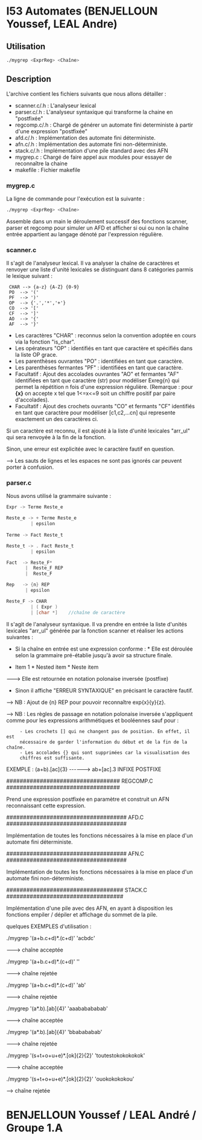 # I53 Automates (BENJELLOUN Youssef, LEAL Andre)

## Utilisation
```bash
./mygrep <ExprReg> <Chaîne>
```
## Description 
L'archive contient les fichiers suivants que nous allons détailler :

- scanner.c/.h : L'analyseur lexical
- parser.c/.h  : L'analyseur syntaxique qui transforme la chaine en "postfixée"
- regcomp.c/.h : Chargé de générer un automate fini deterministe à partir d'une expression "postfixée"
- afd.c/.h     : Implémentation des automate fini déterministe.
- afn.c/.h     : Implémentation des automate fini non-déterministe.
- stack.c/.h   : Implémentation d'une pile standard avec des AFN
- mygrep.c     : Chargé de faire appel aux modules pour essayer de reconnaître la chaine
- makefile     : Fichier makefile

### **mygrep.c**

La ligne de commande pour l'exécution est la suivante :
```bash
./mygrep <ExprReg> <Chaîne>
```
Assemble dans un main le déroulement successif des fonctions scanner, parser et
regcomp pour simuler un AFD et afficher si oui ou non la chaîne entrée 
appartient au langage dénoté par l'expression régulière.

### **scanner.c**

Il s'agit de l'analyseur lexical. Il va analyser la chaîne de caractères et
renvoyer une liste d'unité lexicales se distinguant dans 8 catégories parmis le
lexique suivant :
```
 CHAR --> {a-z} {A-Z} {0-9}
 PO  --> '('
 PF  --> ')'
 OP  --> {'.','*','+'}
 CO  --> '['
 CF  --> ']'
 AO  --> '{'
 AF  --> '}'
 ```

- Les caractères "CHAR" : reconnus selon la convention adoptée en cours via la fonction "is_char".
- Les opérateurs "OP" : identifiés en tant que caractère et spécifiés dans la liste OP grace.
- Les parenthèses ouvrantes "PO" : identifiées en tant que caractère.
- Les parenthèses fermantes "PF" : identifiées en tant que caractère.
- Facultatif : Ajout des accolades ouvrantes "AO" et fermantes "AF" identifiées en tant que caractère (str) pour modéliser Exreg{n} qui permet la répétition n fois d'une expression régulière.
 (Remarque : pour **{x}** on accepte x tel que 1<=x<=9 soit un chiffre positif par paire d'accolades).
- Facultatif : Ajout des crochets ouvrants "CO" et fermants "CF" identifiés en tant que caractère pour modéliser [c1,c2,...cn] qui represente exactement un des caractères ci.


Si un caractère est reconnu, il est ajouté à la liste d'unité lexicales
"arr_ul" qui sera renvoyée à la fin de la fonction.

Sinon, une erreur est explicitée avec le caractère fautif en question.

--> Les sauts de lignes et les espaces ne sont pas ignorés car peuvent porter à confusion.


### **parser.c**
Nous avons utilisé la grammaire suivante :

```c
Expr -> Terme Reste_e

Reste_e -> + Terme Reste_e
         | epsilon
       
Terme -> Fact Reste_t

Reste_t -> . Fact Reste_t
         | epsilon

Fact  -> Reste_F*
       |  Reste_F REP
       |  Reste_F

Rep   -> {n} REP
       | epsilon

Reste_F -> CHAR
         | ( Expr )
         | [char *]    //chaîne de caractère
```
       

Il s'agit de l'analyseur syntaxique. Il va prendre en entrée la liste d'unités
lexicales "arr_ul" générée par la fonction scanner et réaliser les actions
suivantes :
* Si la chaîne en entrée est une expression conforme :
       * Elle est déroulée selon la grammaire pré-établie jusqu'à avoir sa structure
 finale.
 
* Item 1
       * Nested item
       * Neste item 

---> Elle est retournée en notation polonaise inversée (postfixe)

- Sinon il affiche "ERREUR SYNTAXIQUE" en précisant le caractère fautif. 


--> NB : Ajout de {n} REP pour pouvoir reconnaître exp{x}{y}{z}.

--> NB : Les règles de passage en notation polonaise inversée s'appliquent 
         comme pour les expressions arithmétiques et booléennes sauf pour : 

         - Les crochets [] qui ne changent pas de position. En effet, il est 
         nécessaire de garder l'information du début et de la fin de la chaîne.
         - Les accolades {} qui sont supprimées car la visualisation des
         chiffres est suffisante. 
  

EXEMPLE :  (a+b).[ac]{3}  ------>  ab+[ac].3
              INFIXE                POSTFIXE


################################## REGCOMP.C ##################################

Prend une expression postfixée en paramètre et construit un AFN reconnaissant 
cette expression. 


#################################### AFD.C ####################################

Implémentation de toutes les fonctions nécessaires à la mise en place d'un
automate fini déterministe. 


#################################### AFN.C ####################################

Implémentation de toutes les fonctions nécessaires à la mise en place d'un
automate fini non-déterministe. 


################################### STACK.C ###################################

Implémentation d'une pile avec des AFN, en ayant à disposition les fonctions 
empiler / dépiler et affichage du sommet de la pile.




quelques EXEMPLES d'utilisation : 

./mygrep '(a+b.c+d)*.(c+d)' 'acbdc'

---> chaîne acceptée 

./mygrep '(a+b.c+d)*.(c+d)' ''

---> chaîne rejetée

./mygrep '(a+b.c+d)*.(c+d)' 'ab'

---> chaîne rejetée

./mygrep '(a*.b).[ab]{4}' 'aaababababab'

---> chaîne acceptée  

./mygrep '(a*.b).[ab]{4}' 'bbabababab' 

---> chaîne rejetée

./mygrep '(s+t+o+u+e)*.[ok]{2}{2}' 'toutestokokokokok'

---> chaîne acceptée

./mygrep '(s+t+o+u+e)*.[ok]{2}{2}' 'ouokokokokou'

--> chaîne rejetée
# BENJELLOUN Youssef / LEAL André / Groupe 1.A
